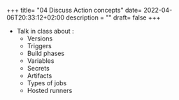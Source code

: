 +++
title= "04 Discuss Action concepts"
date= 2022-04-06T20:33:12+02:00
description = ""
draft= false
+++

- Talk in class about :
    - Versions
    - Triggers
    - Build phases
    - Variables
    - Secrets
    - Artifacts
    - Types of jobs
    - Hosted runners
